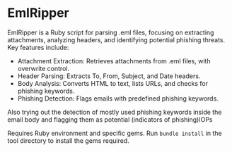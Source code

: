 # EmlRipper
EmlRipper is a Ruby script for parsing .eml files, focusing on extracting attachments, analyzing headers, and identifying potential phishing threats. Key features include:

* Attachment Extraction: Retrieves attachments from .eml files, with overwrite control.
* Header Parsing: Extracts To, From, Subject, and Date headers.
* Body Analysis: Converts HTML to text, lists URLs, and checks for phishing keywords.
* Phishing Detection: Flags emails with predefined phishing keywords.

Also trying out the detection of mostly used phishing keywords inside the email body and flagging them as potential (indicators of phishing)IOPs

Requires Ruby environment and specific gems. Run ```bundle install``` in the tool directory to install the gems required.
